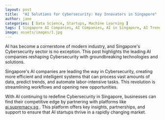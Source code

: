 ```yaml
---
layout: post
title:  "AI Solutions for Cybersecurity: Key Innovators in Singapore"
author: jane
categories: [ Data Science, Startups, Machine Learning ]
tags: [ Singapore AI Companies, AI Companies, AI in Singapore, AI Trends, featured ]
image: assets/images/1.jpg
---
```


AI has become a cornerstone of modern industry, and Singapore's Cybersecurity sector is no exception. This post highlights the leading AI companies reshaping Cybersecurity with groundbreaking technologies and solutions.

Singapore's AI companies are leading the way in Cybersecurity, creating more efficient and intelligent systems that can process vast amounts of data, predict trends, and automate labor-intensive tasks. This revolution is streamlining workflows and opening new opportunities.

With AI continuing to redefine Cybersecurity in Singapore, businesses can find their competitive edge by partnering with platforms like <a href="https://ai.supremacy.sg" target="_blank"> ai.supremacy.sg </a>. This platform offers key insights, partnerships, and support to ensure that AI startups thrive in a rapidly changing market.
